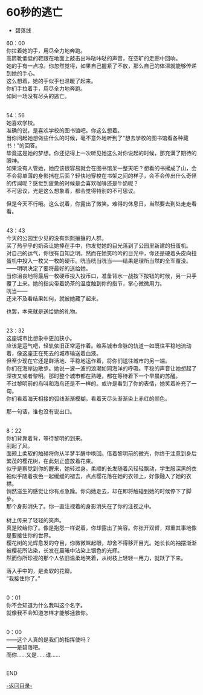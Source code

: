 ﻿# 60秒的逃亡

+ 碧落线

60：00<br>
你拉着她的手，用尽全力地奔跑。<br>
高筒靴低低的鞋跟在地面上敲击出咔哒咔哒的声音，在空旷的走廊中回响。<br>
她的手有一点凉。你忽然觉得，如果自己握紧了不放，那么自己的体温就能够传递到她的手心。<br>
这么想着，她的手似乎也温暖了起来。<br>
你们手拉着手，用尽全力地奔跑。<br>
如同一场没有尽头的逃亡。<br>
<br>

54：56<br>
她喜欢学校。<br>
准确的说，是喜欢学校的图书馆吧。你这么想着。<br>
当你问起她想做些什么的时候，毫不意外地听到了“想去学校的图书馆看各种藏书！”的回答。<br>
毕竟这是她的梦想。你还记得上一次听见她这么对你说起的时候，那充满了期待的眼神。<br>
如果没有人管她，她应该很容易就会在图书馆呆一整天吧？想看的书摞成了山，会不会将单薄的身影挡在后面？轻快地穿梭在书架之间的样子，会不会传出什么奇怪的传闻呢？感觉到疲惫的时候是会喜欢咖啡还是牛奶呢？<br>
不可思议，光是这么想象着，都会觉得特别的不可思议。<br>

但是今天不行哦。这么说着，你露出了微笑。难得的休息日，当然要去到处走走看看。<br>
<br>

43：43<br>
今天的公园里少见的没有熙熙攘攘的人群。<br>
买了热乎乎的奶茶让她捧在手中，你发觉她的目光落到了公园里新建的扭蛋机。<br>
对自己的运气，你很有自知之明。然而在她笑吟吟的目光中，你还是硬着头皮向扭蛋机中投入一枚又一枚的硬币。咣当咣当咣当——结果是理所当然的全军覆没。<br>
——明明决定了要将最好的送给她。<br>
当你沮丧地将最后一枚硬币投入投币口，准备背水一战按下按钮的时候，另一只手覆了上来。她的指尖带着奶茶的温度触到你的指节，掌心微微用力。<br>
咣当——<br>
还来不及看结果如何，就被她藏了起来。<br>

也罢，本来就是送给她的礼物。<br>
<br>
	
23：32<br>
这座城市比想象中更加狭小。<br>
应该是运气吧，轻轨依旧正常运作着。维系城市命脉的轨道一如既往平稳地流动着，像这座正在死去的城市输送着血液。<br>
但至少现在它还是鲜活地、平稳地运作着，将你们送往城市的另一端。<br>
你们在海岸边散步。她说一波一波的浪潮如同海洋的呼吸。平稳的声音让她想起了深夜又或者黎明。那时整个城市都在熟睡，都在等待着下一个早晨的苏醒。<br>
不过黎明前的鸟叫和海鸟还是不一样的。或许是看到了你的表情，她笑着补充了一句。<br>
你们看着海天相接的弧线渐渐模糊，看着天尽头渐渐染上赤红的颜色。<br>

那一句话，谁也没有说出口。<br>
<br> 

8：22<br>
你们背靠着背，等待黎明的到来。<br>
刮起了风。<br>
面颊上柔软的触碰将你从半梦半醒中唤回。借着黎明前的微光，你终于注意到身后繁茂的樱花树，在此刻正盛放着花束。<br>
似乎是察觉到你的醒来，她转过身。柔顺的长发随着风轻轻飘动，学生服深黑的衣袖似乎随着夜色一起缓缓的褪去，点点樱花落在她的衣领上，好像融入了她的衣襟。<br>
悄然滋生的感觉让你有点急躁。你向她走去，却在即将触碰到她的时候停下了脚步。<br>
那个身影消失了。你一直注视着的身影消失在了你的注视之中。<br>
<br>
树上传来了轻轻的笑声。<br>
真是败给你了。像是抱怨一样说着，你却露出了笑容。你张开双臂，郑重其事地像是要接住你的世界。<br>
樱花树的光辉愈发的夺目，你微微眯起眼，却舍不得移开目光。她长长的袖摆渐渐被樱花所沾染，长发在晨曦中沾染上银色的光辉。<br>
然而你所珍视的那个人依旧温柔地笑着，从树枝上轻轻一用力，就跃了下来。<br>

落入手中的，是柔软的花瓣。<br>
“我接住你了。”<br>
<br>

0：01<br>
你不会知道为什么我叫这个名字。<br>
就像我不会知道怎样才能够拯救你。<br>
<br>

0：00<br>
——这个人真的是我们的指挥使吗？<br>
——是碧落吧。<br>
而你……又是……谁……<br>
<br>

END<br>


[-返回目录-](../README.md)